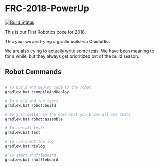 # FRC-2018-PowerUp
[![Build Status](https://travis-ci.org/Team1091/FRC-2018-PowerUp.svg?branch=master)](https://travis-ci.org/Team1091/FRC-2018-PowerUp)

This is our First Robotics code for 2018.

This year we are trying a gradle build via GradleRio.

We are also trying to actually write some tests.  We have been meaning to for a while, but they always get prioritized out of the build season.




## Robot Commands
```bash

# To build and deploy code to the robot
gradlew.bat :compileAndDeploy

# To build and run tests
gradlew.bat robot:build

# To just build, in the case that you broke all the tests
gradlew.bat robot:assemble

# To run all tests
gradlew.bat test

# To run check the log
gradlew.bat riolog

# To start shuffleboard
gradlew.bat shuffleboard

```